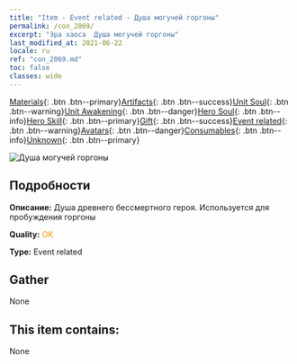 ```yaml
---
title: "Item - Event related - Душа могучей горгоны"
permalink: /con_2069/
excerpt: "Эра хаоса  Душа могучей горгоны"
last_modified_at: 2021-06-22
locale: ru
ref: "con_2069.md"
toc: false
classes: wide
---
```

 [Materials](/ItemsRU/){: .btn .btn--primary}[Artifacts](/ItemsRU/Artifacts/){: .btn .btn--success}[Unit Soul](/ItemsRU/UnitSoul/){: .btn .btn--warning}[Unit Awakening](/ItemsRU/UnitAwakening/){: .btn .btn--danger}[Hero Soul](/ItemsRU/HeroSoul/){: .btn .btn--info}[Hero Skill](/ItemsRU/HeroSkill/){: .btn .btn--primary}[Gift](/ItemsRU/Gift/){: .btn .btn--success}[Event related](/ItemsRU/Events/){: .btn .btn--warning}[Avatars](/ItemsRU/Avatars/){: .btn .btn--danger}[Consumables](/ItemsRU/Consumables/){: .btn .btn--info}[Unknown](/ItemsRU/Unknown/){: .btn .btn--primary}

 ![Душа могучей горгоны](/images/t/juexing_805.jpg)

## Подробности
 **Описание:** Душа древнего бессмертного героя. Используется для пробуждения горгоны

 **Quality:** <span style="color: #FF8C00">OK</span>

 **Type:** Event related

## Gather

  None

## This item contains:

  None

